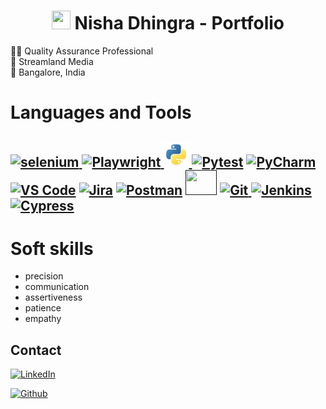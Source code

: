 <h1 align='center'> <img src = "https://user-images.githubusercontent.com/18350557/176309783-0785949b-9127-417c-8b55-ab5a4333674e.gif" style = "width:30px; height:30px"> Nisha Dhingra - Portfolio </h1>  


<p> 
👩‍💻 Quality Assurance Professional </br>
💼 Streamland Media </br>
📍 Bangalore, India
</p>

# Languages and Tools

<h2>
<p align="left">
    <a href="https://www.selenium.dev" target="_blank">
        <img src="https://avatars.githubusercontent.com/u/983927?s=200&v=4" alt="selenium" width="40" height="40"/> </a>
    <a href="https://playwright.dev/" target="_blank" rel="noreferrer">
        <img src="https://playwright.dev/img/playwright-logo.svg" alt="Playwright" width="40" height="40"/>
    <a href="https://www.python.org/" target="_blank"> <img
            src="https://raw.githubusercontent.com/devicons/devicon/master/icons/python/python-original.svg"
            alt="Python" width="40" height="40"/>
    </a>
    <a href="https://docs.pytest.org/" target="_blank" rel="noreferrer">
        <img src="https://docs.pytest.org/en/7.1.x/_static/pytest_logo_curves.svg" alt="Pytest" width="40" height="40"/></a>
    <a href="https://www.jetbrains.com/pycharm/" target="_blank" rel="noreferrer"> <img
            src="https://upload.wikimedia.org/wikipedia/commons/thumb/1/1d/PyCharm_Icon.svg/1024px-PyCharm_Icon.svg.png?20200803065702" alt="PyCharm" width="40" height="40"/></a>
    <a href="https://code.visualstudio.com/" target="_blank" rel="noreferrer"> <img
            src="https://upload.wikimedia.org/wikipedia/commons/thumb/9/9a/Visual_Studio_Code_1.35_icon.svg/768px-Visual_Studio_Code_1.35_icon.svg.png" alt="VS Code" width="40" height="40"/></a>
    <a href="https://www.atlassian.com/software/jira" target="_blank" rel="noreferrer">
        <img src="https://upload.wikimedia.org/wikipedia/commons/thumb/8/8a/Jira_Logo.svg/120px-Jira_Logo.svg.png?20230123125334" alt="Jira" width="40" height="40"/></a>
    <a href="https://postman.com" target="_blank" rel="noreferrer"> <img
            src="https://www.vectorlogo.zone/logos/getpostman/getpostman-icon.svg" alt="Postman" width="40"
            height="40"/></a>
    <a href="" target="_blank" ><img src = "https://upload.wikimedia.org/wikipedia/commons/thumb/e/e1/GitLab_logo.svg/1024px-GitLab_logo.svg.png?20220125120047" width="50"
            height="40"></a>
    <a href="https://git-scm.com/" target="_blank" rel="noreferrer"> <img
            src="https://www.vectorlogo.zone/logos/git-scm/git-scm-icon.svg" alt="Git" width="40" height="40"/> </a>
    <a href="https://www.jenkins.io" target="_blank" rel="noreferrer"> <img
            src="https://www.vectorlogo.zone/logos/jenkins/jenkins-icon.svg" alt="Jenkins" width="40" height="40"/> </a>
    <a href="" target="_blank"> <img src ="https://cdn.worldvectorlogo.com/logos/cypress-1.svg" alt="Cypress" width="40" height="40">
    </a>
</p>
</h2>

# Soft skills 

* precision
* communication
* assertiveness
* patience
* empathy

## Contact

[![LinkedIn](https://img.shields.io/badge/LinkedIn-%230077B5.svg?logo=linkedin&logoColor=white)](https://www.linkedin.com/in/nishadhingra/)

[![Github](https://img.shields.io/badge/GitHub-profile-white)](https://github.com/nishadhingra3)


